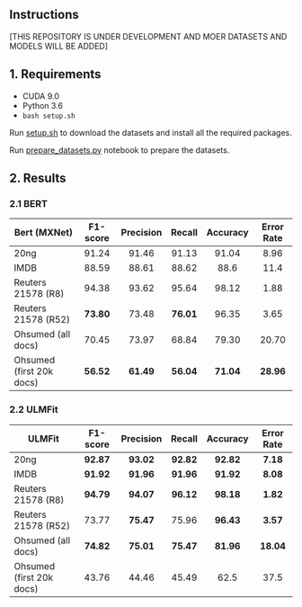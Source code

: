 ## Instructions

\[THIS REPOSITORY IS UNDER DEVELOPMENT AND MOER DATASETS AND MODELS WILL BE ADDED\]

## 1. Requirements

* CUDA 9.0
* Python 3.6
* `bash setup.sh`


Run [setup.sh](setup.sh) to download the datasets and install all the required packages.

Run [prepare_datasets.py](prepare_datasets.py) notebook to prepare the datasets.

## 2. Results

### 2.1 BERT

Bert (MXNet)               | F1-score | Precision | Recall  | Accuracy | Error Rate
-------------------------- | :------: | :-------: | :----:  | :------: | :--------:
20ng                       |   91.24  |   91.46   |  91.13  |   91.04  |    8.96
IMDB                       |   88.59  |   88.61   |  88.62  |   88.6   |    11.4
Reuters 21578 (R8)         |   94.38  |   93.62   |  95.64  |   98.12  |    1.88
Reuters 21578 (R52)        | **73.80**|   73.48   |**76.01**|   96.35  |    3.65
Ohsumed (all docs)         |   70.45  |   73.97   |  68.84  |   79.30  |    20.70
Ohsumed (first 20k docs)   | **56.52**| **61.49** |**56.04**| **71.04**|  **28.96**


### 2.2 ULMFit

ULMFit                     | F1-score | Precision | Recall  | Accuracy | Error Rate
-------------------------- | :------: | :-------: | :----:  | :------: | :--------:
20ng                       | **92.87**| **93.02** |**92.82**| **92.82**|  **7.18**
IMDB                       |**91.92** | **91.96** |**91.96**| **91.92**|  **8.08**
Reuters 21578 (R8)         | **94.79**| **94.07** |**96.12**| **98.18**|  **1.82**
Reuters 21578 (R52)        |   73.77  | **75.47** |  75.96  | **96.43**|  **3.57**
Ohsumed (all docs)         |**74.82** | **75.01** |**75.47**| **81.96**|  **18.04**
Ohsumed (first 20k docs)   |   43.76  |   44.46   |  45.49  |   62.5   |    37.5
